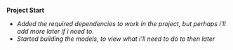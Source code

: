 **Project Start**

- *Added the required dependencies to work in the project, but perhaps i'll add more later if i need to*.
- *Started building the models, to view what i'll need to do to then later*